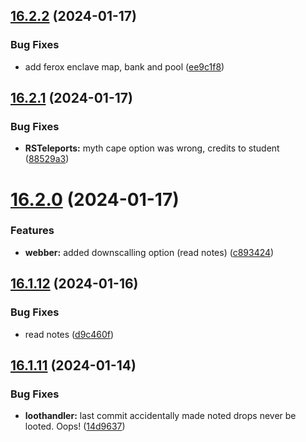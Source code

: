 ## [16.2.2](https://github.com/Torwent/WaspLib/compare/v16.2.1...v16.2.2) (2024-01-17)


### Bug Fixes

* add ferox enclave map, bank and pool ([ee9c1f8](https://github.com/Torwent/WaspLib/commit/ee9c1f83fc226a3c35494413223ed6b578d70358))



## [16.2.1](https://github.com/Torwent/WaspLib/compare/v16.2.0...v16.2.1) (2024-01-17)


### Bug Fixes

* **RSTeleports:** myth cape option was wrong, credits to student ([88529a3](https://github.com/Torwent/WaspLib/commit/88529a3686b5aa4cb7566d3faafcac55ffb66f0e))



# [16.2.0](https://github.com/Torwent/WaspLib/compare/v16.1.12...v16.2.0) (2024-01-17)


### Features

* **webber:** added downscalling option (read notes) ([c893424](https://github.com/Torwent/WaspLib/commit/c893424503e0e41c029e0338e3bb9c4813aaba2a))



## [16.1.12](https://github.com/Torwent/WaspLib/compare/v16.1.11...v16.1.12) (2024-01-16)


### Bug Fixes

* read notes ([d9c460f](https://github.com/Torwent/WaspLib/commit/d9c460f4c6fa2f9d0d04d4a0b67ed6d7c59211ab))



## [16.1.11](https://github.com/Torwent/WaspLib/compare/v16.1.10...v16.1.11) (2024-01-14)


### Bug Fixes

* **loothandler:** last commit accidentally made noted drops never be looted. Oops! ([14d9637](https://github.com/Torwent/WaspLib/commit/14d96379e6dc5eb90926ed8f4fc7d8fc3f563e12))



